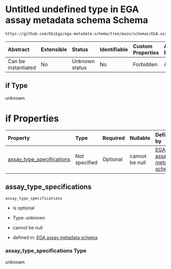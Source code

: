 # Untitled undefined type in EGA assay metadata schema Schema

```txt
https://github.com/EbiEga/ega-metadata-schema/tree/main/schemas/EGA.assay.json#/allOf/1/if
```



| Abstract            | Extensible | Status         | Identifiable | Custom Properties | Additional Properties | Access Restrictions | Defined In                                                                 |
| :------------------ | :--------- | :------------- | :----------- | :---------------- | :-------------------- | :------------------ | :------------------------------------------------------------------------- |
| Can be instantiated | No         | Unknown status | No           | Forbidden         | Allowed               | none                | [EGA.assay.json\*](../../../schemas/EGA.assay.json "open original schema") |

## if Type

unknown

# if Properties

| Property                                                  | Type          | Required | Nullable       | Defined by                                                                                                                                                                                                                                                      |
| :-------------------------------------------------------- | :------------ | :------- | :------------- | :-------------------------------------------------------------------------------------------------------------------------------------------------------------------------------------------------------------------------------------------------------------- |
| [assay\_type\_specifications](#assay_type_specifications) | Not specified | Optional | cannot be null | [EGA assay metadata schema](ega-11-allof-allowed-filetypes-for-a-sequencing-assay-if-properties-assay_type_specifications.md "https://github.com/EbiEga/ega-metadata-schema/tree/main/schemas/EGA.assay.json#/allOf/1/if/properties/assay_type_specifications") |

## assay\_type\_specifications



`assay_type_specifications`

* is optional

* Type: unknown

* cannot be null

* defined in: [EGA assay metadata schema](ega-11-allof-allowed-filetypes-for-a-sequencing-assay-if-properties-assay_type_specifications.md "https://github.com/EbiEga/ega-metadata-schema/tree/main/schemas/EGA.assay.json#/allOf/1/if/properties/assay_type_specifications")

### assay\_type\_specifications Type

unknown
